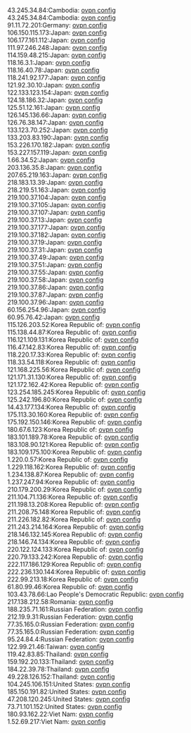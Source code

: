 43.245.34.84:Cambodia: [ovpn config](vpn/43_245_34_84.ovpn)  
43.245.34.84:Cambodia: [ovpn config](vpn/43_245_34_84.ovpn)  
91.11.72.201:Germany: [ovpn config](vpn/91_11_72_201.ovpn)  
106.150.115.173:Japan: [ovpn config](vpn/106_150_115_173.ovpn)  
106.177.161.112:Japan: [ovpn config](vpn/106_177_161_112.ovpn)  
111.97.246.248:Japan: [ovpn config](vpn/111_97_246_248.ovpn)  
114.159.48.215:Japan: [ovpn config](vpn/114_159_48_215.ovpn)  
118.16.3.1:Japan: [ovpn config](vpn/118_16_3_1.ovpn)  
118.16.40.78:Japan: [ovpn config](vpn/118_16_40_78.ovpn)  
118.241.92.177:Japan: [ovpn config](vpn/118_241_92_177.ovpn)  
121.92.30.10:Japan: [ovpn config](vpn/121_92_30_10.ovpn)  
122.133.123.154:Japan: [ovpn config](vpn/122_133_123_154.ovpn)  
124.18.186.32:Japan: [ovpn config](vpn/124_18_186_32.ovpn)  
125.51.12.161:Japan: [ovpn config](vpn/125_51_12_161.ovpn)  
126.145.136.66:Japan: [ovpn config](vpn/126_145_136_66.ovpn)  
126.76.38.147:Japan: [ovpn config](vpn/126_76_38_147.ovpn)  
133.123.70.252:Japan: [ovpn config](vpn/133_123_70_252.ovpn)  
133.203.83.190:Japan: [ovpn config](vpn/133_203_83_190.ovpn)  
153.226.170.182:Japan: [ovpn config](vpn/153_226_170_182.ovpn)  
153.227.157.119:Japan: [ovpn config](vpn/153_227_157_119.ovpn)  
1.66.34.52:Japan: [ovpn config](vpn/1_66_34_52.ovpn)  
203.136.35.8:Japan: [ovpn config](vpn/203_136_35_8.ovpn)  
207.65.219.163:Japan: [ovpn config](vpn/207_65_219_163.ovpn)  
218.183.13.39:Japan: [ovpn config](vpn/218_183_13_39.ovpn)  
218.219.51.163:Japan: [ovpn config](vpn/218_219_51_163.ovpn)  
219.100.37.104:Japan: [ovpn config](vpn/219_100_37_104.ovpn)  
219.100.37.105:Japan: [ovpn config](vpn/219_100_37_105.ovpn)  
219.100.37.107:Japan: [ovpn config](vpn/219_100_37_107.ovpn)  
219.100.37.13:Japan: [ovpn config](vpn/219_100_37_13.ovpn)  
219.100.37.177:Japan: [ovpn config](vpn/219_100_37_177.ovpn)  
219.100.37.182:Japan: [ovpn config](vpn/219_100_37_182.ovpn)  
219.100.37.19:Japan: [ovpn config](vpn/219_100_37_19.ovpn)  
219.100.37.31:Japan: [ovpn config](vpn/219_100_37_31.ovpn)  
219.100.37.49:Japan: [ovpn config](vpn/219_100_37_49.ovpn)  
219.100.37.51:Japan: [ovpn config](vpn/219_100_37_51.ovpn)  
219.100.37.55:Japan: [ovpn config](vpn/219_100_37_55.ovpn)  
219.100.37.58:Japan: [ovpn config](vpn/219_100_37_58.ovpn)  
219.100.37.86:Japan: [ovpn config](vpn/219_100_37_86.ovpn)  
219.100.37.87:Japan: [ovpn config](vpn/219_100_37_87.ovpn)  
219.100.37.96:Japan: [ovpn config](vpn/219_100_37_96.ovpn)  
60.156.254.96:Japan: [ovpn config](vpn/60_156_254_96.ovpn)  
60.95.76.42:Japan: [ovpn config](vpn/60_95_76_42.ovpn)  
115.126.203.52:Korea Republic of: [ovpn config](vpn/115_126_203_52.ovpn)  
115.138.44.87:Korea Republic of: [ovpn config](vpn/115_138_44_87.ovpn)  
116.121.109.131:Korea Republic of: [ovpn config](vpn/116_121_109_131.ovpn)  
116.47.142.83:Korea Republic of: [ovpn config](vpn/116_47_142_83.ovpn)  
118.220.17.33:Korea Republic of: [ovpn config](vpn/118_220_17_33.ovpn)  
118.33.54.118:Korea Republic of: [ovpn config](vpn/118_33_54_118.ovpn)  
121.168.225.56:Korea Republic of: [ovpn config](vpn/121_168_225_56.ovpn)  
121.171.31.130:Korea Republic of: [ovpn config](vpn/121_171_31_130.ovpn)  
121.172.162.42:Korea Republic of: [ovpn config](vpn/121_172_162_42.ovpn)  
123.254.185.245:Korea Republic of: [ovpn config](vpn/123_254_185_245.ovpn)  
125.242.196.80:Korea Republic of: [ovpn config](vpn/125_242_196_80.ovpn)  
14.43.177.134:Korea Republic of: [ovpn config](vpn/14_43_177_134.ovpn)  
175.113.30.160:Korea Republic of: [ovpn config](vpn/175_113_30_160.ovpn)  
175.192.150.146:Korea Republic of: [ovpn config](vpn/175_192_150_146.ovpn)  
180.67.6.123:Korea Republic of: [ovpn config](vpn/180_67_6_123.ovpn)  
183.101.189.78:Korea Republic of: [ovpn config](vpn/183_101_189_78.ovpn)  
183.108.90.121:Korea Republic of: [ovpn config](vpn/183_108_90_121.ovpn)  
183.109.175.100:Korea Republic of: [ovpn config](vpn/183_109_175_100.ovpn)  
1.220.0.57:Korea Republic of: [ovpn config](vpn/1_220_0_57.ovpn)  
1.229.118.162:Korea Republic of: [ovpn config](vpn/1_229_118_162.ovpn)  
1.234.138.87:Korea Republic of: [ovpn config](vpn/1_234_138_87.ovpn)  
1.237.247.94:Korea Republic of: [ovpn config](vpn/1_237_247_94.ovpn)  
210.179.200.29:Korea Republic of: [ovpn config](vpn/210_179_200_29.ovpn)  
211.104.71.136:Korea Republic of: [ovpn config](vpn/211_104_71_136.ovpn)  
211.198.13.208:Korea Republic of: [ovpn config](vpn/211_198_13_208.ovpn)  
211.208.75.148:Korea Republic of: [ovpn config](vpn/211_208_75_148.ovpn)  
211.226.182.82:Korea Republic of: [ovpn config](vpn/211_226_182_82.ovpn)  
211.243.214.164:Korea Republic of: [ovpn config](vpn/211_243_214_164.ovpn)  
218.146.132.145:Korea Republic of: [ovpn config](vpn/218_146_132_145.ovpn)  
218.146.74.134:Korea Republic of: [ovpn config](vpn/218_146_74_134.ovpn)  
220.122.124.133:Korea Republic of: [ovpn config](vpn/220_122_124_133.ovpn)  
220.79.133.242:Korea Republic of: [ovpn config](vpn/220_79_133_242.ovpn)  
222.117.186.129:Korea Republic of: [ovpn config](vpn/222_117_186_129.ovpn)  
222.236.130.144:Korea Republic of: [ovpn config](vpn/222_236_130_144.ovpn)  
222.99.213.18:Korea Republic of: [ovpn config](vpn/222_99_213_18.ovpn)  
61.80.99.46:Korea Republic of: [ovpn config](vpn/61_80_99_46.ovpn)  
103.43.78.66:Lao People's Democratic Republic: [ovpn config](vpn/103_43_78_66.ovpn)  
217.138.212.58:Romania: [ovpn config](vpn/217_138_212_58.ovpn)  
188.235.71.161:Russian Federation: [ovpn config](vpn/188_235_71_161.ovpn)  
212.19.9.31:Russian Federation: [ovpn config](vpn/212_19_9_31.ovpn)  
77.35.165.0:Russian Federation: [ovpn config](vpn/77_35_165_0.ovpn)  
77.35.165.0:Russian Federation: [ovpn config](vpn/77_35_165_0.ovpn)  
95.24.84.4:Russian Federation: [ovpn config](vpn/95_24_84_4.ovpn)  
122.99.21.46:Taiwan: [ovpn config](vpn/122_99_21_46.ovpn)  
119.42.83.85:Thailand: [ovpn config](vpn/119_42_83_85.ovpn)  
159.192.20.133:Thailand: [ovpn config](vpn/159_192_20_133.ovpn)  
184.22.39.78:Thailand: [ovpn config](vpn/184_22_39_78.ovpn)  
49.228.126.152:Thailand: [ovpn config](vpn/49_228_126_152.ovpn)  
104.245.106.151:United States: [ovpn config](vpn/104_245_106_151.ovpn)  
185.150.191.82:United States: [ovpn config](vpn/185_150_191_82.ovpn)  
47.208.120.245:United States: [ovpn config](vpn/47_208_120_245.ovpn)  
73.71.101.152:United States: [ovpn config](vpn/73_71_101_152.ovpn)  
180.93.162.22:Viet Nam: [ovpn config](vpn/180_93_162_22.ovpn)  
1.52.69.217:Viet Nam: [ovpn config](vpn/1_52_69_217.ovpn)  
